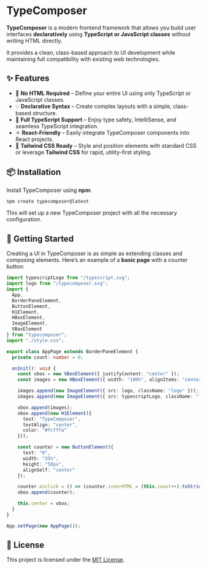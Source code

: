# **TypeComposer**

**TypeComposer** is a modern frontend framework that allows you build user interfaces **declaratively** using **TypeScript or JavaScript classes** without writing HTML directly.

It provides a clean, class-based approach to UI development while maintaining full compatibility with existing web technologies.

## ✨ Features

* 🚀 **No HTML Required** – Define your entire UI using only TypeScript or JavaScript classes.
* 💡 **Declarative Syntax** – Create complex layouts with a simple, class-based structure.
* 🔷 **Full TypeScript Support** – Enjoy type safety, IntelliSense, and seamless TypeScript integration.
* ⚛️ **React-Friendly** – Easily integrate TypeComposer components into React projects.
* 🎨 **Tailwind CSS Ready** – Style and position elements with standard CSS or leverage **Tailwind CSS** for rapid, utility-first styling.

## 📦 Installation

Install TypeComposer using **npm**:

```bash
npm create typecomposer@latest
```

This will set up a new TypeComposer project with all the necessary configuration.

## 🚀 Getting Started

Creating a UI in TypeComposer is as simple as extending classes and composing elements.
Here’s an example of a **basic page** with a counter button:

```ts
import typescriptLogo from "/typescript.svg";
import logo from "/typecomposer.svg";
import {
  App,
  BorderPaneElement,
  ButtonElement,
  H1Element,
  HBoxElement,
  ImageElement,
  VBoxElement
} from "typecomposer";
import "./style.css";

export class AppPage extends BorderPaneElement {
  private count: number = 0;

  onInit(): void {
    const vbox = new VBoxElement({ justifyContent: "center" });
    const images = new HBoxElement({ width: "100%", alignItems: "center", justifyContent: "center" });

    images.append(new ImageElement({ src: logo, className: "logo" }));
    images.append(new ImageElement({ src: typescriptLogo, className: "logo" }));

    vbox.append(images);
    vbox.append(new H1Element({
      text: "TypeComposer",
      textAlign: "center",
      color: "#fcfffa"
    }));

    const counter = new ButtonElement({
      text: "0",
      width: "35%",
      height: "50px",
      alignSelf: "center"
    });

    counter.onclick = () => (counter.innerHTML = (this.count++).toString());
    vbox.append(counter);

    this.center = vbox;
  }
}

App.setPage(new AppPage());
```

## 📄 License

This project is licensed under the [MIT License](LICENSE).
